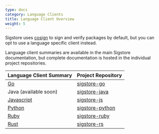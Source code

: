 ```yaml
---
type: docs
category: Language Clients
title: Language Client Overview
weight: 5
---
```


Sigstore uses [cosign](../../cosign/signing/overview) to sign and verify packages by default, but you can opt to use a language specific client instead.

Language client summaries are available in the main Sigstore documentation, but complete documentation is hosted in the individual project repositories.

| Language Client Summary                  | Project Repository                                             |
| ---------------------------------------- | -------------------------------------------------------------- |
| [Go](../go)                              | [sigstore-go](https://github.com/sigstore/sigstore-go)         |
| Java (available soon)                    | [sigstore-java](https://github.com/sigstore/sigstore-java)     |
| [Javascript](../javascript)              | [sigstore-js](https://github.com/sigstore/sigstore-js)         |
| [Python](../python)                      | [sigstore-python](https://github.com/sigstore/sigstore-python) |
| [Ruby](../ruby)                          | [sigstore-ruby](https://github.com/sigstore/sigstore-ruby)     |
| [Rust](../rust)                          | [sigstore-rs](https://github.com/sigstore/sigstore-rs)         |
